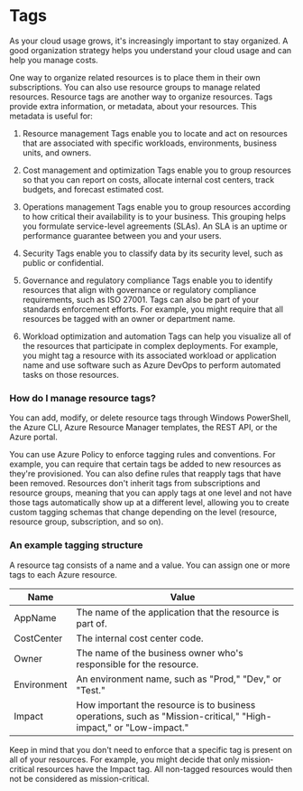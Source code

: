 # Tags

As your cloud usage grows, it's increasingly important to stay organized. A good organization strategy helps you understand your cloud usage and can help you manage costs.

One way to organize related resources is to place them in their own subscriptions. You can also use resource groups to manage related resources. Resource tags are another way to organize resources. Tags provide extra information, or metadata, about your resources. This metadata is useful for:

1) Resource management Tags enable you to locate and act on resources that are associated with specific workloads, environments, business units, and owners.

2) Cost management and optimization Tags enable you to group resources so that you can report on costs, allocate internal cost centers, track budgets, and forecast estimated cost.

3) Operations management Tags enable you to group resources according to how critical their availability is to your business. This grouping helps you formulate service-level agreements (SLAs). An SLA is an uptime or performance guarantee between you and your users.

4) Security Tags enable you to classify data by its security level, such as public or confidential.

5) Governance and regulatory compliance Tags enable you to identify resources that align with governance or regulatory compliance requirements, such as ISO 27001. Tags can also be part of your standards enforcement efforts. For example, you might require that all resources be tagged with an owner or department name.

6) Workload optimization and automation Tags can help you visualize all of the resources that participate in complex deployments. For example, you might tag a resource with its associated workload or application name and use software such as Azure DevOps to perform automated tasks on those resources.


### How do I manage resource tags?

You can add, modify, or delete resource tags through Windows PowerShell, the Azure CLI, Azure Resource Manager templates, the REST API, or the Azure portal.

You can use Azure Policy to enforce tagging rules and conventions. For example, you can require that certain tags be added to new resources as they're provisioned. You can also define rules that reapply tags that have been removed. Resources don't inherit tags from subscriptions and resource groups, meaning that you can apply tags at one level and not have those tags automatically show up at a different level, allowing you to create custom tagging schemas that change depending on the level (resource, resource group, subscription, and so on).

### An example tagging structure

A resource tag consists of a name and a value. You can assign one or more tags to each Azure resource.


| Name        | Value                                                 |
|------------|-----------------------------------------------------|
| AppName    | The name of the application that the resource is part of. |
| CostCenter | The internal cost center code.                      |
| Owner      | The name of the business owner who's responsible for the resource. |
| Environment | An environment name, such as "Prod," "Dev," or "Test." |
| Impact     | How important the resource is to business operations, such as "Mission-critical," "High-impact," or "Low-impact." |


Keep in mind that you don't need to enforce that a specific tag is present on all of your resources. For example, you might decide that only mission-critical resources have the Impact tag. All non-tagged resources would then not be considered as mission-critical.

